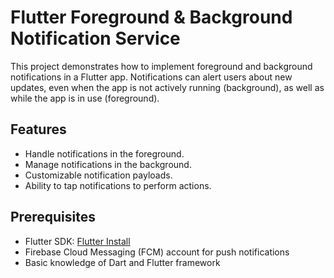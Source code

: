 # Flutter Foreground & Background Notification Service

This project demonstrates how to implement foreground and background notifications in a Flutter app. Notifications can alert users about new updates, even when the app is not actively running (background), as well as while the app is in use (foreground).

## Features
- Handle notifications in the foreground.
- Manage notifications in the background.
- Customizable notification payloads.
- Ability to tap notifications to perform actions.

## Prerequisites
- Flutter SDK: [Flutter Install](https://flutter.dev/docs/get-started/install)
- Firebase Cloud Messaging (FCM) account for push notifications
- Basic knowledge of Dart and Flutter framework
